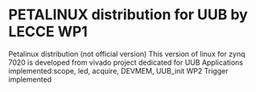 # PETALINUX distribution for UUB by LECCE WP1
Petalinux distribution (not official version)
This version of linux for zynq 7020 is developed from vivado project dedicated for UUB
Applications implemented:scope, led, acquire, DEVMEM, UUB_init
WP2 Trigger implemented
